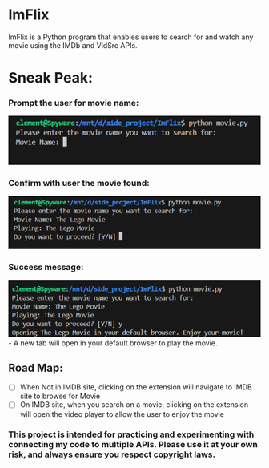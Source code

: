 # ImFlix
ImFlix is a Python program that enables users to search for and watch any movie using the IMDb and VidSrc APIs.

# Sneak Peak:

### Prompt the user for movie name:
![image](https://raw.githubusercontent.com/clementtech/ImFlix/refs/heads/main/assets/prompt_movie_name.png)

### Confirm with user the movie found:
![image](https://raw.githubusercontent.com/clementtech/ImFlix/refs/heads/main/assets/prompt_confirmation.png)

### Success message:
![image](https://raw.githubusercontent.com/clementtech/ImFlix/refs/heads/main/assets/success_message.png)
    - A new tab will open in your default browser to play the movie.

## Road Map:
- [ ] When Not in IMDB site, clicking on the extension will navigate to IMDB site to browse for Movie
- [ ] On IMDB site, when you search on a movie, clicking on the extension will open the video player to allow the user to enjoy the movie

### This project is intended for practicing and experimenting with connecting my code to multiple APIs. Please use it at your own risk, and always ensure you respect copyright laws.
